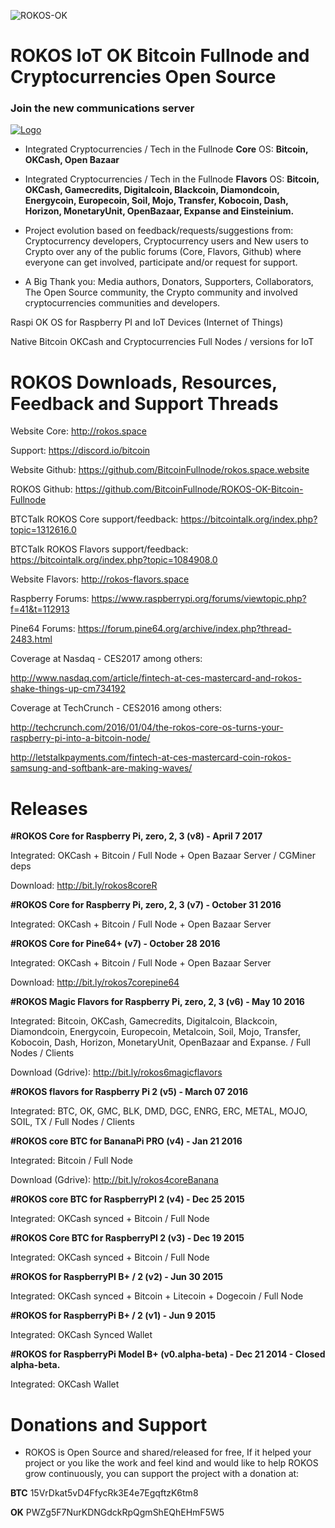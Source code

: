 ![ROKOS-OK](http://i.imgur.com/BluqVIE.png)

ROKOS IoT OK Bitcoin Fullnode and Cryptocurrencies Open Source
=========================== 

### Join the new communications server
<a href="https://discord.io/bitcoin">
    <img alt="Logo" src="https://discordapp.com/api/guilds/213747404745211904/widget.png?style=banner2">
  </a>

* Integrated Cryptocurrencies / Tech in the Fullnode **Core** OS: **Bitcoin, OKCash, Open Bazaar**  
  
* Integrated Cryptocurrencies / Tech in the Fullnode **Flavors** OS: **Bitcoin, OKCash, Gamecredits, Digitalcoin, Blackcoin, Diamondcoin, Energycoin, Europecoin, Soil, Mojo, Transfer, Kobocoin, Dash, Horizon, MonetaryUnit, OpenBazaar, Expanse and Einsteinium.**

* Project evolution based on feedback/requests/suggestions from: Cryptocurrency developers, Cryptocurrency users and New users to Crypto over any of the public forums (Core, Flavors, Github) where everyone can get involved, participate and/or request for support.

* A Big Thank you: Media authors, Donators, Supporters, Collaborators, The Open Source community, the Crypto community and involved cryptocurrencies communities and developers.

Raspi OK OS for Raspberry PI and IoT Devices (Internet of Things)

Native Bitcoin OKCash and Cryptocurrencies Full Nodes / versions for IoT

ROKOS Downloads, Resources, Feedback and Support Threads 
===========================

Website Core: http://rokos.space

Support: https://discord.io/bitcoin

Website Github: https://github.com/BitcoinFullnode/rokos.space.website

ROKOS Github: https://github.com/BitcoinFullnode/ROKOS-OK-Bitcoin-Fullnode

BTCTalk ROKOS Core support/feedback: https://bitcointalk.org/index.php?topic=1312616.0

BTCTalk ROKOS Flavors support/feedback: https://bitcointalk.org/index.php?topic=1084908.0

Website Flavors: http://rokos-flavors.space

Raspberry Forums: https://www.raspberrypi.org/forums/viewtopic.php?f=41&t=112913

Pine64 Forums: https://forum.pine64.org/archive/index.php?thread-2483.html


Coverage at Nasdaq - CES2017 among others:

http://www.nasdaq.com/article/fintech-at-ces-mastercard-and-rokos-shake-things-up-cm734192

Coverage at TechCrunch - CES2016 among others: 

http://techcrunch.com/2016/01/04/the-rokos-core-os-turns-your-raspberry-pi-into-a-bitcoin-node/

http://letstalkpayments.com/fintech-at-ces-mastercard-coin-rokos-samsung-and-softbank-are-making-waves/


Releases
===========================

**#ROKOS Core for Raspberry Pi, zero, 2, 3 (v8) - April 7 2017**

Integrated: OKCash + Bitcoin / Full Node + Open Bazaar Server / CGMiner deps

Download:
http://bit.ly/rokos8coreR

**#ROKOS Core for Raspberry Pi, zero, 2, 3 (v7) - October 31 2016**

Integrated: OKCash + Bitcoin / Full Node + Open Bazaar Server

**#ROKOS Core for Pine64+ (v7) - October 28 2016**

Integrated: OKCash + Bitcoin / Full Node + Open Bazaar Server

Download:
http://bit.ly/rokos7corepine64

**#ROKOS Magic Flavors for Raspberry Pi, zero, 2, 3 (v6) - May 10 2016**

Integrated: Bitcoin, OKCash, Gamecredits, Digitalcoin, Blackcoin, Diamondcoin, Energycoin, Europecoin, Metalcoin, Soil, Mojo, Transfer, Kobocoin, Dash, Horizon, MonetaryUnit, OpenBazaar and Expanse. / Full Nodes / Clients

Download (Gdrive): 
http://bit.ly/rokos6magicflavors

**#ROKOS flavors for Raspberry Pi 2 (v5) - March 07 2016**

Integrated: BTC, OK, GMC, BLK, DMD, DGC, ENRG, ERC, METAL, MOJO, SOIL, TX / Full Nodes / Clients

**#ROKOS core BTC for BananaPi PRO (v4) - Jan 21 2016**

Integrated: Bitcoin / Full Node

Download (Gdrive): 
http://bit.ly/rokos4coreBanana

**#ROKOS core BTC for RaspberryPI 2 (v4) - Dec 25 2015**

Integrated: OKCash synced + Bitcoin / Full Node

**#ROKOS Core BTC for RaspberryPI 2 (v3) - Dec 19 2015**

Integrated: OKCash synced + Bitcoin / Full Node

**#ROKOS for RaspberryPI B+ / 2  (v2) - Jun 30 2015**

Integrated: OKCash synced + Bitcoin + Litecoin + Dogecoin / Full Node

**#ROKOS for RaspberryPi B+ / 2 (v1) - Jun 9 2015**

Integrated: OKCash Synced Wallet

**#ROKOS for RaspberryPi Model B+ (v0.alpha-beta) - Dec 21 2014 - Closed alpha-beta.**

Integrated: OKCash Wallet


Donations and Support
===========================

* ROKOS is Open Source and shared/released for free, If it helped your project or you like the work and feel kind and would like to help ROKOS grow continuously, you can support the project with a donation at:

**BTC**  15VrDkat5vD4FfycRk3E4e7EgqftzK6tm8

**OK**  PWZg5F7NurKDNGdckRpQgmShEQhEHmF5W5

